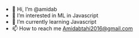 - 👋 Hi, I’m @amidab
- 👀 I’m interested in ML in Javascript
- 🌱 I’m currently learning Javascript
- 📫 How to reach me Amidabtahi2016@gmail.com

<!---
amidab/amidab is a ✨ special ✨ repository because its `README.md` (this file) appears on your GitHub profile.
You can click the Preview link to take a look at your changes.
--->
